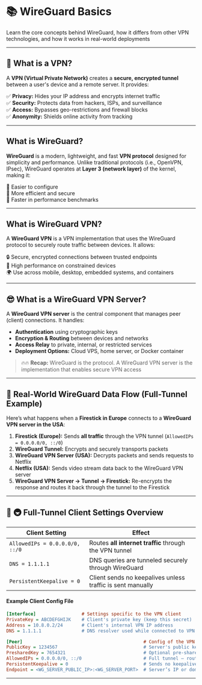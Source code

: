 # 📚 WireGuard Basics  

Learn the core concepts behind WireGuard, how it differs from other VPN technologies, and how it works in real-world deployments

---

## 🚦 What is a VPN?  

A **VPN (Virtual Private Network)** creates a **secure, encrypted tunnel** between a user's device and a remote server. It provides:

✅ **Privacy:** Hides your IP address and encrypts internet traffic  
✅ **Security:** Protects data from hackers, ISPs, and surveillance  
✅ **Access:** Bypasses geo-restrictions and firewall blocks  
✅ **Anonymity:** Shields online activity from tracking  

---

## What is WireGuard?

**WireGuard** is a modern, lightweight, and fast **VPN protocol** designed for simplicity and performance. Unlike traditional protocols (i.e., OpenVPN, IPsec), WireGuard operates at **Layer 3 (network layer)** of the kernel, making it:

🔸 Easier to configure  
🔸 More efficient and secure  
🔸 Faster in performance benchmarks  

---

## What is WireGuard VPN?

A **WireGuard VPN** is a VPN implementation that uses the WireGuard protocol to securely route traffic between devices. It allows:

🔒 Secure, encrypted connections between trusted endpoints  
📶 High performance on constrained devices  
🌍 Use across mobile, desktop, embedded systems, and containers  

---

## 😎 What is a WireGuard VPN Server?

A **WireGuard VPN server** is the central component that manages peer (client) connections. It handles:  
- **Authentication** using cryptographic keys
- **Encryption & Routing** between devices and networks
- **Access Relay** to private, internal, or restricted services
- **Deployment Options:** Cloud VPS, home server, or Docker container

> 🔥🔥 **Recap:** WireGuard is the protocol. A WireGuard VPN server is the implementation that enables secure VPN access

---

## 🔄 Real-World WireGuard Data Flow (Full-Tunnel Example)

Here’s what happens when a **Firestick in Europe** connects to a **WireGuard VPN server in the USA**:

1. **Firestick (Europe):** Sends **all traffic** through the VPN tunnel (`AllowedIPs = 0.0.0.0/0, ::/0`)
2. **WireGuard Tunnel:** Encrypts and securely transports packets
3. **WireGuard VPN Server (USA):** Decrypts packets and sends requests to Netflix
4. **Netflix (USA):** Sends video stream data back to the WireGuard VPN server
5. **WireGuard VPN Server → Tunnel → Firestick:** Re-encrypts the response and routes it back through the tunnel to the Firestick

---

## 🚧 🚇 Full-Tunnel Client Settings Overview

| **Client Setting**             | **Effect**                                                 |
|--------------------------------|------------------------------------------------------------|
| `AllowedIPs = 0.0.0.0/0, ::/0` | Routes **all internet traffic** through the VPN tunnel     |
| `DNS = 1.1.1.1`                | DNS queries are tunneled securely through WireGuard        |
| `PersistentKeepalive = 0`      | Client sends no keepalives unless traffic is sent manually |

#### Example Client Config File 

```ini
[Interface]                 # Settings specific to the VPN client
PrivateKey = ABCDEFGHIJK    # Client's private key (keep this secret)
Address = 10.8.0.2/24       # Client's internal VPN IP address
DNS = 1.1.1.1               # DNS resolver used while connected to VPN

[Peer]                                             # Config of the VPN server this client connects to
PublicKey = 1234567                                # Server's public key (shared by server admin)
PresharedKey = 7654321                             # Optional pre-shared key (adds extra encryption layer)
AllowedIPs = 0.0.0.0/0, ::/0                       # Full tunnel – routes all client traffic through the VPN
PersistentKeepalive = 0                            # Sends no keepalive pings (0 = off)
Endpoint = <WG_SERVER_PUBLIC_IP>:<WG_SERVER_PORT>  # Server’s IP or domain + WireGuard port
```

---
